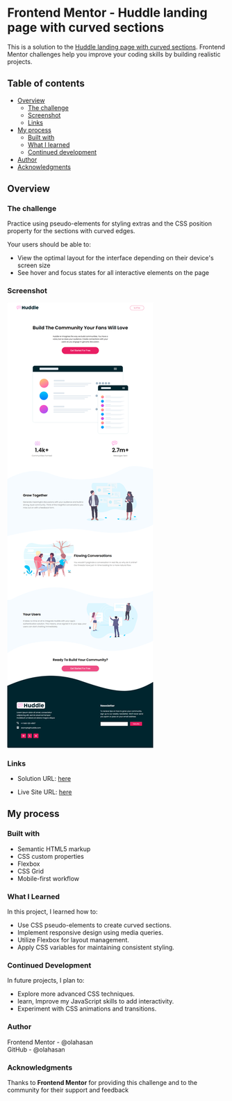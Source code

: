 # Frontend Mentor - Huddle landing page with curved sections

This is a solution to the [Huddle landing page with curved sections](https://www.frontendmentor.io/challenges/huddle-landing-page-with-curved-sections-5ca5ecd01e82137ec91a50f2). Frontend Mentor challenges help you improve your coding skills by building realistic projects.

## Table of contents

- [Overview](#overview)
  - [The challenge](#the-challenge)
  - [Screenshot](#screenshot)
  - [Links](#links)
- [My process](#my-process)
  - [Built with](#built-with)
  - [What I learned](#what-i-learned)
  - [Continued development](#continued-development)
- [Author](#author)
- [Acknowledgments](#Acknowledgments)

## Overview

### The challenge

Practice using pseudo-elements for styling extras and the CSS position property for the sections with curved edges.

Your users should be able to:

- View the optimal layout for the interface depending on their device's screen size
- See hover and focus states for all interactive elements on the page

### Screenshot

![Screenshot](./images/screenshot.png)

### Links

- Solution URL: [here](https://github.com/olahasan/HTML_AND_CSS_Frontend-Mentor_JUNIOR-Huddle-landing-page-with-curved-sections)

- Live Site URL: [here](https://olahasan.github.io/HTML_AND_CSS_Frontend-Mentor_JUNIOR-Huddle-landing-page-with-curved-sections/)

## My process

### Built with

- Semantic HTML5 markup
- CSS custom properties
- Flexbox
- CSS Grid
- Mobile-first workflow

### What I Learned

In this project, I learned how to:

- Use CSS pseudo-elements to create curved sections.
- Implement responsive design using media queries.
- Utilize Flexbox for layout management.
- Apply CSS variables for maintaining consistent styling.

### Continued Development

In future projects, I plan to:

- Explore more advanced CSS techniques.
- learn, Improve my JavaScript skills to add interactivity.
- Experiment with CSS animations and transitions.

### Author

Frontend Mentor - @olahasan<br>
GitHub - @olahasan

### Acknowledgments

Thanks to **Frontend Mentor** for providing this challenge and to the community for their support and feedback
